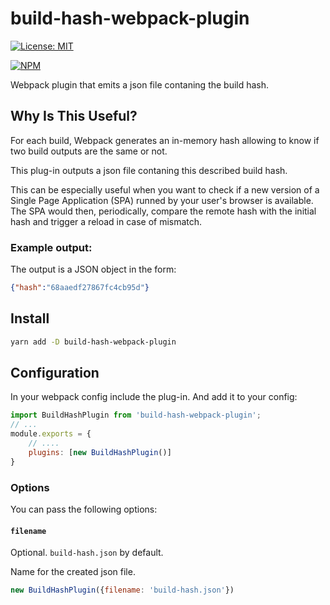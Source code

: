 # build-hash-webpack-plugin
[![License: MIT](https://img.shields.io/badge/License-MIT-yellow.svg)](https://opensource.org/licenses/MIT)

[![NPM](https://nodei.co/npm/build-hash-webpack-plugin.png)](https://www.npmjs.com/package/build-hash-webpack-plugin)

Webpack plugin that emits a json file contaning the build hash.

## Why Is This Useful?

For each build, Webpack generates an in-memory hash allowing to know if two build outputs are the same or not.

This plug-in outputs a json file contaning this described build hash.

This can be especially useful when you want to check if a new version of a Single Page Application (SPA) runned by your user's browser is available. The SPA would then, periodically, compare the remote hash with the initial hash and trigger a reload in case of mismatch.

### Example output:

The output is a JSON object in the form:

```json
{"hash":"68aaedf27867fc4cb95d"}
```

## Install

```sh
yarn add -D build-hash-webpack-plugin
```

## Configuration

In your webpack config include the plug-in. And add it to your config:

```js
import BuildHashPlugin from 'build-hash-webpack-plugin';
// ...
module.exports = {
    // ....
    plugins: [new BuildHashPlugin()]
}
```

### Options

You can pass the following options:

#### `filename`

Optional. `build-hash.json` by default.

Name for the created json file.

```js
new BuildHashPlugin({filename: 'build-hash.json'})
```
